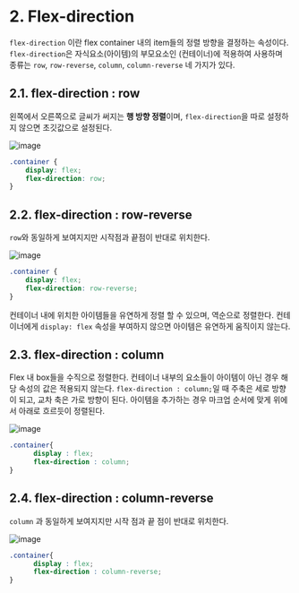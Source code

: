 # 2. Flex-direction

`flex-direction` 이란 flex container 내의 item들의 정렬 방향을 결정하는 속성이다. `flex-direction`은 자식요소(아이템)의 부모요소인 (컨테이너)에 적용하여 사용하며 종류는 `row`, `row-reverse`, `column`, `column-reverse` 네 가지가 있다.

## 2.1. flex-direction : row

왼쪽에서 오른쪽으로 글씨가 써지는 **행 방향 정렬**이며, `flex-direction`을 따로 설정하지 않으면 초깃값으로 설정된다. 

![image](https://user-images.githubusercontent.com/51049245/192127217-7dd61120-17ae-4949-aa82-9fd1ffc1c60a.png)

```css
.container {
    display: flex;
    flex-direction: row;
}
```

## 2.2. flex-direction : row-reverse

`row`와 동일하게 보여지지만 시작점과 끝점이 반대로 위치한다.

![image](https://user-images.githubusercontent.com/51049245/192127219-757ec8ec-6770-40b4-a247-8d6f143a2003.png)

```css
.container {
    display: flex;
    flex-direction: row-reverse;
}
```

컨테이너 내에 위치한 아이템들을 유연하게 정렬 할 수 있으며, 역순으로 정렬한다. 컨테이너에게 `display: flex` 속성을 부여하지 않으면 아이템은 유연하게 움직이지 않는다.

## 2.3. flex-direction : column

Flex 내 box들을 수직으로 정렬한다. 컨테이너 내부의 요소들이 아이템이 아닌 경우 해당 속성의 값은 적용되지 않는다. `flex-direction : column;`일 때 주축은 세로 방향이 되고, 교차 축은 가로 방향이 된다. 아이템을 추가하는 경우 마크업 순서에 맞게 위에서 아래로 흐르듯이 정렬된다.

![image](https://user-images.githubusercontent.com/51049245/192127220-0190f5ca-c09c-4fdf-8666-901571168210.png)

```css
.container{
	  display : flex;
	  flex-direction : column;	
}
```

## 2.4. flex-direction : column-reverse

`column` 과 동일하게 보여지지만 시작 점과 끝 점이 반대로 위치한다.

![image](https://user-images.githubusercontent.com/51049245/192127226-654c2856-ebcb-4910-b76f-100e03342a3d.png)

```css
.container{
	  display : flex;
	  flex-direction : column-reverse;	
}
```
